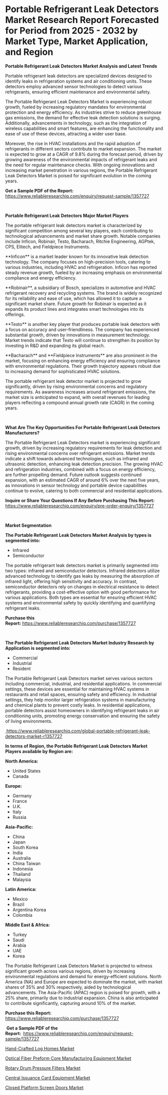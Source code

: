 <p><h1>Portable Refrigerant Leak Detectors Market Research Report Forecasted for Period from 2025 -  2032 by Market Type, Market Application, and Region</h1></p><p><strong>Portable Refrigerant Leak Detectors Market Analysis and Latest Trends</strong></p>
<p><p>Portable refrigerant leak detectors are specialized devices designed to identify leaks in refrigeration systems and air conditioning units. These detectors employ advanced sensor technologies to detect various refrigerants, ensuring efficient maintenance and environmental safety.</p><p>The Portable Refrigerant Leak Detectors Market is experiencing robust growth, fueled by increasing regulatory mandates for environmental protection and energy efficiency. As industries strive to reduce greenhouse gas emissions, the demand for effective leak detection solutions is surging. Additionally, advancements in technology, such as the integration of wireless capabilities and smart features, are enhancing the functionality and ease of use of these devices, attracting a wider user base.</p><p>Moreover, the rise in HVAC installations and the rapid adoption of refrigerants in different sectors contribute to market expansion. The market is expected to grow at a CAGR of 9.8% during the forecast period, driven by growing awareness of the environmental impacts of refrigerant leaks and the need for regular maintenance checks. With ongoing innovations and increasing market penetration in various regions, the Portable Refrigerant Leak Detectors Market is poised for significant evolution in the coming years.</p></p>
<p><strong>Get a Sample PDF of the Report:&nbsp;</strong> <a href="https://www.reliableresearchiq.com/enquiry/request-sample/1357727?utm_campaign=1087&utm_medium=2&utm_source=Github&utm_content=ia&utm_term=24022025&utm_id=portable-refrigerant-leak-detectors">https://www.reliableresearchiq.com/enquiry/request-sample/1357727</a></p>
<p>&nbsp;</p>
<p><strong>Portable Refrigerant Leak Detectors Major Market Players</strong></p>
<p><p>The portable refrigerant leak detectors market is characterized by significant competition among several key players, each contributing to technological advancements and market share growth. Notable companies include Inficon, Robinair, Testo, Bacharach, Ritchie Engineering, AGPtek, CPS, Elitech, and Fieldpiece Instruments.</p><p>**Inficon** is a market leader known for its innovative leak detection technology. The company focuses on high-precision tools, catering to various industries, including HVAC and refrigeration. Inficon has reported steady revenue growth, fueled by an increasing emphasis on environmental compliance and energy efficiency.</p><p>**Robinair**, a subsidiary of Bosch, specializes in automotive and HVAC refrigerant recovery and recycling systems. The brand is widely recognized for its reliability and ease of use, which has allowed it to capture a significant market share. Future growth for Robinair is expected as it expands its product lines and integrates smart technologies into its offerings.</p><p>**Testo** is another key player that produces portable leak detectors with a focus on accuracy and user-friendliness. The company has experienced substantial growth, driven by innovations in measurement technology. Market trends indicate that Testo will continue to strengthen its position by investing in R&D and expanding its global reach.</p><p>**Bacharach** and **Fieldpiece Instruments** are also prominent in the market, focusing on enhancing energy efficiency and ensuring compliance with environmental regulations. Their growth trajectory appears robust due to increasing demand for sophisticated HVAC solutions.</p><p>The portable refrigerant leak detector market is projected to grow significantly, driven by rising environmental concerns and regulatory requirements. As awareness increases around refrigerant emissions, the market size is anticipated to expand, with overall revenues for leading players reflecting a compound annual growth rate (CAGR) in the coming years.</p></p>
<p>&nbsp;</p>
<p><strong>What Are The Key Opportunities For Portable Refrigerant Leak Detectors Manufacturers?</strong></p>
<p><p>The Portable Refrigerant Leak Detectors market is experiencing significant growth, driven by increasing regulatory requirements for leak detection and rising environmental concerns over refrigerant emissions. Market trends indicate a shift towards advanced technologies, such as infrared and ultrasonic detection, enhancing leak detection precision. The growing HVAC and refrigeration industries, combined with a focus on energy efficiency, are further propelling demand. Future outlook suggests continued expansion, with an estimated CAGR of around 6% over the next five years, as innovations in sensor technology and portable device capabilities continue to evolve, catering to both commercial and residential applications.</p></p>
<p><strong>Inquire or Share Your Questions If Any Before Purchasing This Report:</strong> <a href="https://www.reliableresearchiq.com/enquiry/pre-order-enquiry/1357727?utm_campaign=1087&utm_medium=2&utm_source=Github&utm_content=ia&utm_term=24022025&utm_id=portable-refrigerant-leak-detectors">https://www.reliableresearchiq.com/enquiry/pre-order-enquiry/1357727</a></p>
<p>&nbsp;</p>
<p><strong>Market Segmentation</strong></p>
<p><strong>The Portable Refrigerant Leak Detectors Market Analysis by types is segmented into:</strong></p>
<p><ul><li>Infrared</li><li>Semiconductor</li></ul></p>
<p><p>The portable refrigerant leak detectors market is primarily segmented into two types: infrared and semiconductor detectors. Infrared detectors utilize advanced technology to identify gas leaks by measuring the absorption of infrared light, offering high sensitivity and accuracy. In contrast, semiconductor detectors rely on changes in electrical resistance to detect refrigerants, providing a cost-effective option with good performance for various applications. Both types are essential for ensuring efficient HVAC systems and environmental safety by quickly identifying and quantifying refrigerant leaks.</p></p>
<p><strong>Purchase this Report:&nbsp;</strong><a href="https://www.reliableresearchiq.com/purchase/1357727?utm_campaign=1087&utm_medium=2&utm_source=Github&utm_content=ia&utm_term=24022025&utm_id=portable-refrigerant-leak-detectors">https://www.reliableresearchiq.com/purchase/1357727</a></p>
<p>&nbsp;</p>
<p><strong>The Portable Refrigerant Leak Detectors Market Industry Research by Application is segmented into:</strong></p>
<p><ul><li>Commercial</li><li>Industrial</li><li>Resident</li></ul></p>
<p><p>The Portable Refrigerant Leak Detectors market serves various sectors including commercial, industrial, and residential applications. In commercial settings, these devices are essential for maintaining HVAC systems in restaurants and retail spaces, ensuring safety and efficiency. In industrial settings, they help monitor larger refrigeration systems in manufacturing and chemical plants to prevent costly leaks. In residential applications, portable detectors assist homeowners in identifying refrigerant leaks in air conditioning units, promoting energy conservation and ensuring the safety of living environments.</p></p>
<p><a href="https://www.reliableresearchiq.com/global-portable-refrigerant-leak-detectors-market-r1357727?utm_campaign=1087&utm_medium=2&utm_source=Github&utm_content=ia&utm_term=24022025&utm_id=portable-refrigerant-leak-detectors">&nbsp;https://www.reliableresearchiq.com/global-portable-refrigerant-leak-detectors-market-r1357727</a></p>
<p><strong>In terms of Region, the Portable Refrigerant Leak Detectors Market Players available by Region are:</strong></p>
<p>
    <p> <strong> North America: </strong>
        <ul>
            <li>United States</li>
            <li>Canada</li>
        </ul>
        </p> 
    <p> <strong> Europe: </strong>
        <ul>
            <li>Germany</li>
            <li>France</li>
            <li>U.K.</li>
            <li>Italy</li>
            <li>Russia</li>
        </ul>
        </p> 
    <p> <strong> Asia-Pacific: </strong>
        <ul>
            <li>China</li>
            <li>Japan</li>
            <li>South Korea</li>
            <li>India</li>
            <li>Australia</li>
            <li>China Taiwan</li>
            <li>Indonesia</li>
            <li>Thailand</li>
            <li>Malaysia</li>
        </ul>
        </p> 
    <p> <strong> Latin America: </strong>
        <ul>
            <li>Mexico</li>
            <li>Brazil</li>
            <li>Argentina Korea</li>
            <li>Colombia</li>
        </ul>
        </p> 
    <p> <strong> Middle East & Africa: </strong>
        <ul>
            <li>Turkey</li>
            <li>Saudi</li>
            <li>Arabia</li>
            <li>UAE</li>
            <li>Korea</li>
        </ul>
    </p>
    </p>
<p><p>The Portable Refrigerant Leak Detectors Market is projected to witness significant growth across various regions, driven by increasing environmental regulations and demand for energy-efficient solutions. North America (NA) and Europe are expected to dominate the market, with market shares of 35% and 30% respectively, aided by technological advancements. The Asia-Pacific (APAC) region is poised for growth, with a 25% share, primarily due to industrial expansion. China is also anticipated to contribute significantly, capturing around 10% of the market.</p></p>
<p><strong>Purchase this Report: </strong><a href="https://www.reliableresearchiq.com/purchase/1357727?utm_campaign=1087&utm_medium=2&utm_source=Github&utm_content=ia&utm_term=24022025&utm_id=portable-refrigerant-leak-detectors">https://www.reliableresearchiq.com/purchase/1357727</a></p>
<p>&nbsp;<strong>Get a Sample PDF of the Report:&nbsp;&nbsp;</strong><a href="https://www.reliableresearchiq.com/enquiry/request-sample/1357727?utm_campaign=1087&utm_medium=2&utm_source=Github&utm_content=ia&utm_term=24022025&utm_id=portable-refrigerant-leak-detectors">https://www.reliableresearchiq.com/enquiry/request-sample/1357727</a></p>
<p><strong></strong></p>
<p><p><a href="https://github.com/pavukbundyi6/Market-Research-Report-List-1/blob/main/hand-crafted-log-homes-market.md?utm_campaign=1087&utm_medium=2&utm_source=Github&utm_content=ia&utm_term=24022025&utm_id=portable-refrigerant-leak-detectors">Hand-Crafted Log Homes Market</a></p><p><a href="https://github.com/gakpasulgun/Market-Research-Report-List-1/blob/main/optical-fiber-preform-core-manufacturing-equipment-market.md?utm_campaign=1087&utm_medium=2&utm_source=Github&utm_content=ia&utm_term=24022025&utm_id=portable-refrigerant-leak-detectors">Optical Fiber Preform Core Manufacturing Equipment Market</a></p><p><a href="https://github.com/shpirttangim48/Market-Research-Report-List-1/blob/main/rotary-drum-pressure-filters-market.md?utm_campaign=1087&utm_medium=2&utm_source=Github&utm_content=ia&utm_term=24022025&utm_id=portable-refrigerant-leak-detectors">Rotary Drum Pressure Filters Market</a></p><p><a href="https://github.com/fulceoscarh9/Market-Research-Report-List-1/blob/main/central-issuance-card-equipment-market.md?utm_campaign=1087&utm_medium=2&utm_source=Github&utm_content=ia&utm_term=24022025&utm_id=portable-refrigerant-leak-detectors">Central Issuance Card Equipment Market</a></p><p><a href="https://github.com/betargaddevv/Market-Research-Report-List-1/blob/main/closed-platform-screen-doors-market.md?utm_campaign=1087&utm_medium=2&utm_source=Github&utm_content=ia&utm_term=24022025&utm_id=portable-refrigerant-leak-detectors">Closed Platform Screen Doors Market</a></p></p>